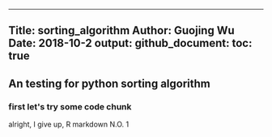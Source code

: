 -----
Title: sorting_algorithm
Author: Guojing Wu
Date: 2018-10-2
output: 
    github_document:
        toc: true
-----

## An testing for python sorting algorithm

### first let's try some code chunk

alright, I give up, R markdown N.O. 1

